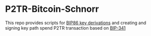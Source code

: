 # P2TR-Bitcoin-Schnorr

This repo provides scripts for [BIP86 key derivations](https://bips.dev/86/) and creating and signing key path spend P2TR transaction based on [BIP-341](https://github.com/bitcoin/bips/blob/master/bip-0341.mediawiki)
